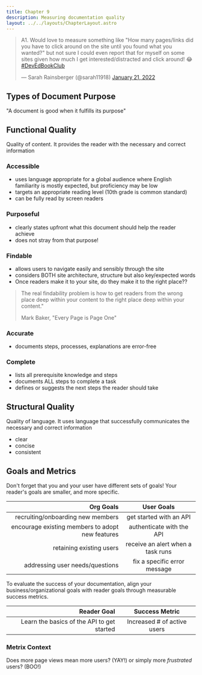 ```yaml
---
title: Chapter 9
description: Measuring documentation quality
layout: ../../layouts/ChapterLayout.astro
---
```

<blockquote class="twitter-tweet" data-conversation="none" data-dnt="true"><p lang="en" dir="ltr">A1. Would love to measure something like &quot;How many pages/links did you have to click around on the site until you found what you wanted?&quot; but not sure I could even report that for myself on some sites given how much I get interested/distracted and click around! 😂 <a href="https://twitter.com/hashtag/DevEdBookClub?src=hash&amp;ref_src=twsrc%5Etfw">#DevEdBookClub</a></p>&mdash; Sarah Rainsberger (@sarah11918) <a href="https://twitter.com/sarah11918/status/1484350009931751433?ref_src=twsrc%5Etfw">January 21, 2022</a></blockquote> <script async src="https://platform.twitter.com/widgets.js" charset="utf-8"></script>

## Types of Document Purpose
"A document is good when it fulfills its purpose"

## Functional Quality

Quality of content. It provides the reader with the necessary and correct information

### Accessible

- uses language appropriate for a global audience where English familiarity is mostly expected, but proficiency may be low
- targets an appropriate reading level (10th grade is common standard)
- can be fully read by screen readers

### Purposeful

- clearly states upfront what this document should help the reader achieve
- does not stray from that purpose!

### Findable

- allows users to navigate easily and sensibly through the site
- considers BOTH site architecture, structure but also key/expected words
- Once readers make it to your site, do they make it to the right place??

> The real findability problem is how to get readers from the wrong place deep within your content to the right place deep within your content."
>
> Mark Baker, "Every Page is Page One"

### Accurate

- documents steps, processes, explanations are error-free

### Complete

- lists all prerequisite knowledge and steps
- documents ALL steps to complete a task
- defines or suggests the next steps the reader should take

## Structural Quality

Quality of language. It uses language that successfully communicates the necessary and correct information

- clear
- concise
- consistent

## Goals and Metrics

 Don't forget that you and your user have different sets of goals! Your reader's goals are smaller, and more specific.

| Org Goals | User Goals |
|-----:|:-----:|
|recruiting/onboarding new members | get started with an API |
|encourage existing members to adopt new features | authenticate with the API |
|retaining existing users | receive an alert when a task runs |
| addressing user needs/questions | fix a specific error message |

To evaluate the success of your documentation, align your business/organizational goals with reader goals through measurable success metrics.

| Reader Goal | Success Metric |
|-----:|:-----:|
| Learn the basics of the API to get started | Increased # of active users |


### Metrix Context

Does more page views mean more users? (YAY!) or simply more *frustrated* users? (BOO!)

